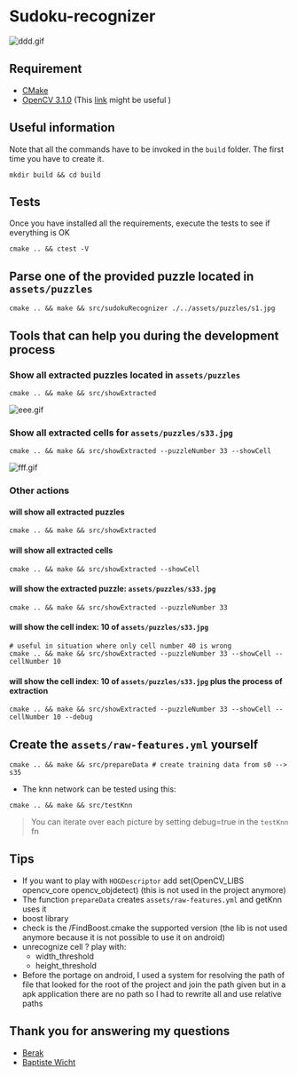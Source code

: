 # Sudoku-recognizer

![ddd.gif](https://bitbucket.org/repo/njp6xM/images/4266970602-ddd.gif)

## Requirement
* [CMake](https://cmake.org/)  
* [OpenCV 3.1.0](http://opencv.org/downloads.html) (This [link](http://docs.opencv.org/3.1.0/df/d65/tutorial_table_of_content_introduction.html) might be useful  )

## Useful information
Note that all the commands have to be invoked in the `build` folder. The first time you have to create it.
```
mkdir build && cd build
```

## Tests
Once you have installed all the requirements, execute the tests to see if everything is OK
```
cmake .. && ctest -V
```

## Parse one of the provided puzzle located in `assets/puzzles`
```
cmake .. && make && src/sudokuRecognizer ./../assets/puzzles/s1.jpg
```

## Tools that can help you during the development process
### Show all extracted puzzles located in `assets/puzzles`
```
cmake .. && make && src/showExtracted
```

![eee.gif](https://bitbucket.org/repo/njp6xM/images/4118982265-eee.gif)

### Show all extracted cells for `assets/puzzles/s33.jpg`
```
cmake .. && make && src/showExtracted --puzzleNumber 33 --showCell
```

![fff.gif](https://bitbucket.org/repo/njp6xM/images/1253348601-fff.gif)

### Other actions

#### will show all extracted puzzles  
```
cmake .. && make && src/showExtracted  
```

#### will show all extracted cells  
```
cmake .. && make && src/showExtracted --showCell  
```

#### will show the extracted puzzle: `assets/puzzles/s33.jpg`  
```
cmake .. && make && src/showExtracted --puzzleNumber 33  
```

#### will show the cell index: 10 of `assets/puzzles/s33.jpg`  
```
# useful in situation where only cell number 40 is wrong
cmake .. && make && src/showExtracted --puzzleNumber 33 --showCell --cellNumber 10  
```

#### will show the cell index: 10 of `assets/puzzles/s33.jpg` plus the process of extraction  
```
cmake .. && make && src/showExtracted --puzzleNumber 33 --showCell --cellNumber 10 --debug  
```

## Create the `assets/raw-features.yml` yourself
```
cmake .. && make && src/prepareData # create training data from s0 --> s35
```

* The knn network can be tested using this:
```
cmake .. && make && src/testKnn
```
> You can iterate over each picture by setting debug=true in the `testKnn` fn  

## Tips
* If you want to play with `HOGDescriptor` add set(OpenCV_LIBS opencv_core opencv_objdetect) (this is not used in the project anymore)
* The function `prepareData` creates `assets/raw-features.yml` and getKnn uses it
* boost library
 * check is the /FindBoost.cmake the supported version (the lib is not used anymore because it is not possible to use it on android)
* unrecognize cell ? play with:
  * width_threshold
  * height_threshold
* Before the portage on android, I used a system for resolving the path of file that looked for the root of the project and join the path given but in a apk application
  there are no path so I had to rewrite all and use relative paths

## Thank you for answering my questions
* [Berak](http://answers.opencv.org/users/2130/berak/)
* [Baptiste Wicht](https://github.com/wichtounet/)
